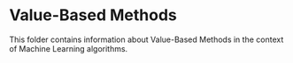 # Value-Based Methods

This folder contains information about Value-Based Methods in the context of Machine Learning algorithms.